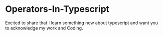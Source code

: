 # Operators-In-Typescript
Excited to share that I learn something new about typescript and want you to acknowledge my work and Coding.
